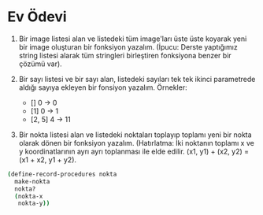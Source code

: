 # Ev Ödevi

1. Bir image listesi alan ve listedeki tüm image'ları üste üste koyarak yeni bir image oluşturan bir fonksiyon yazalım. (İpucu: Derste yaptığımız string listesi alarak tüm stringleri birleştiren fonksiyona benzer bir çözümü var).

2. Bir sayı listesi ve bir sayı alan, listedeki sayıları tek tek ikinci parametrede aldığı sayıya ekleyen bir fonsiyon yazalım.
   Örnekler:
   - [] 0 -> 0
   - [1] 0 -> 1
   - [2, 5] 4 -> 11


3. Bir nokta listesi alan ve listedeki noktaları toplayıp toplamı yeni bir nokta olarak dönen bir fonksiyon yazalım. (Hatırlatma: İki noktanın toplamı x ve y koordinatlarının ayrı ayrı toplanması ile elde edilir. (x1, y1) + (x2, y2) = (x1 + x2, y1 + y2).
  
```sh
(define-record-procedures nokta
  make-nokta
  nokta?
  (nokta-x
   nokta-y))
```